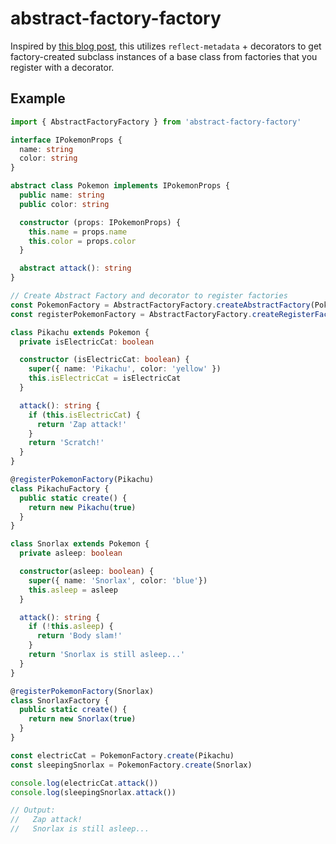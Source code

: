 # abstract-factory-factory

Inspired by [this blog post](https://khalilstemmler.com/wiki/abstract-factory/), this utilizes `reflect-metadata` + decorators to get factory-created subclass instances of a base class from factories that you register with a decorator.

## Example

```typescript
import { AbstractFactoryFactory } from 'abstract-factory-factory'

interface IPokemonProps {
  name: string
  color: string
}

abstract class Pokemon implements IPokemonProps {
  public name: string
  public color: string

  constructor (props: IPokemonProps) {
    this.name = props.name
    this.color = props.color
  }

  abstract attack(): string
}

// Create Abstract Factory and decorator to register factories
const PokemonFactory = AbstractFactoryFactory.createAbstractFactory(Pokemon)
const registerPokemonFactory = AbstractFactoryFactory.createRegisterFactoryDecorator(Pokemon)

class Pikachu extends Pokemon {
  private isElectricCat: boolean

  constructor (isElectricCat: boolean) {
    super({ name: 'Pikachu', color: 'yellow' })
    this.isElectricCat = isElectricCat
  }

  attack(): string {
    if (this.isElectricCat) {
      return 'Zap attack!'
    }
    return 'Scratch!'
  }
}

@registerPokemonFactory(Pikachu)
class PikachuFactory {
  public static create() {
    return new Pikachu(true)
  }
}

class Snorlax extends Pokemon {
  private asleep: boolean

  constructor(asleep: boolean) {
    super({ name: 'Snorlax', color: 'blue'})
    this.asleep = asleep
  }

  attack(): string {
    if (!this.asleep) {
      return 'Body slam!'
    }
    return 'Snorlax is still asleep...'
  }
}

@registerPokemonFactory(Snorlax)
class SnorlaxFactory {
  public static create() {
    return new Snorlax(true)
  }
}

const electricCat = PokemonFactory.create(Pikachu)
const sleepingSnorlax = PokemonFactory.create(Snorlax)

console.log(electricCat.attack())
console.log(sleepingSnorlax.attack())

// Output:
//   Zap attack!
//   Snorlax is still asleep...
```
